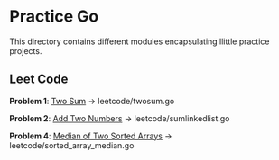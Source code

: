 # Practice Go

This directory contains different modules encapsulating llittle practice projects.

## Leet Code

**Problem 1**: [Two Sum](https://leetcode.com/problems/two-sum/) -> leetcode/twosum.go

**Problem 2**: [Add Two Numbers](https://leetcode.com/problems/add-two-numbers/) -> leetcode/sumlinkedlist.go

**Problem 4**: [Median of Two Sorted Arrays](https://leetcode.com/problems/median-of-two-sorted-arrays/) -> leetcode/sorted_array_median.go